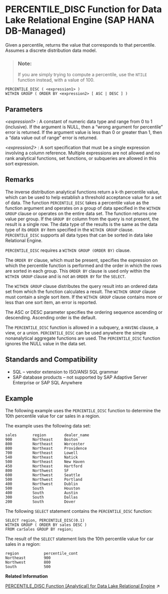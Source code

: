 <!-- loiobebc33271f5545ff9e6a7fe0bb25b608 -->

# PERCENTILE\_DISC Function for Data Lake Relational Engine \(SAP HANA DB-Managed\)

Given a percentile, returns the value that corresponds to that percentile. Assumes a discrete distribution data model.



> ### Note:  
> If you are simply trying to compute a percentile, use the `NTILE` function instead, with a value of 100.



```
PERCENTILE_DISC ( <expression1> )
WITHIN GROUP ( ORDER BY <expression2> [ ASC | DESC ] )
```



<a name="loiobebc33271f5545ff9e6a7fe0bb25b608__section_lz1_nkn_vrb"/>

## Parameters

 *<expression1\>*
 :   A constant of numeric data type and range from 0 to 1 \(inclusive\). If the argument is NULL, then a “wrong argument for percentile” error is returned. If the argument value is less than 0 or greater than 1, then a “data value out of range” error is returned.

  *<expression2\>*
 :   A sort specification that must be a single expression involving a column reference. Multiple expressions are not allowed and no rank analytical functions, set functions, or subqueries are allowed in this sort expression.

 

<a name="loiobebc33271f5545ff9e6a7fe0bb25b608__section_b1y_nkn_vrb"/>

## Remarks

The inverse distribution analytical functions return a k-th percentile value, which can be used to help establish a threshold acceptance value for a set of data. The function `PERCENTILE_DISC` takes a percentile value as the function argument and operates on a group of data specified in the `WITHIN GROUP` clause or operates on the entire data set. The function returns one value per group. If the `GROUP BY` column from the query is not present, the result is a single row. The data type of the results is the same as the data type of its `ORDER BY` item specified in the `WITHIN GROUP` clause. `PERCENTILE_DISC` supports all data types that can be sorted in data lake Relational Engine.

`PERCENTILE_DISC` requires a `WITHIN GROUP (ORDER BY)` clause.

The `ORDER BY` clause, which must be present, specifies the expression on which the percentile function is performed and the order in which the rows are sorted in each group. This `ORDER BY` clause is used only within the `WITHIN GROUP` clause and is not an `ORDER BY` for the `SELECT`.

The `WITHIN GROUP` clause distributes the query result into an ordered data set from which the function calculates a result. The `WITHIN GROUP` clause must contain a single sort item. If the `WITHIN GROUP` clause contains more or less than one sort item, an error is reported.

The ASC or DESC parameter specifies the ordering sequence ascending or descending. Ascending order is the default.

The `PERCENTILE_DISC` function is allowed in a subquery, a `HAVING` clause, a view, or a union. `PERCENTILE_DISC` can be used anywhere the simple nonanalytical aggregate functions are used. The `PERCENTILE_DISC` function ignores the NULL value in the data set.



<a name="loiobebc33271f5545ff9e6a7fe0bb25b608__section_pyr_4kn_vrb"/>

## Standards and Compatibility

-   SQL – vendor extension to ISO/ANSI SQL grammar
-   SAP database products – not supported by SAP Adaptive Server Enterprise or SAP SQL Anywhere



<a name="loiobebc33271f5545ff9e6a7fe0bb25b608__section_u12_pkn_vrb"/>

## Example

The following example uses the `PERCENTILE_DISC` function to determine the 10th percentile value for car sales in a region.

The example uses the following data set:

```
sales       region        dealer_name
900         Northeast     Boston
800         Northeast     Worcester
800         Northeast     Providence
700         Northeast     Lowell
540         Northeast     Natick
500         Northeast     New Haven
450         Northeast     Hartford
800         Northwest     SF
600         Northwest     Seattle
500         Northwest     Portland
400         Northwest     Dublin
500         South         Houston
400         South         Austin
300         South         Dallas
200         South         Dover
```

The following `SELECT` statement contains the `PERCENTILE_DISC` function:

```
SELECT region, PERCENTILE_DISC(0.1)
WITHIN GROUP ( ORDER BY sales DESC )
FROM carSales GROUP BY region;
```

The result of the `SELECT` statement lists the 10th percentile value for car sales in a region:

```
region           percentile_cont
Northeast        900
Northwest        800
South            500
```

**Related Information**  


[PERCENTILE_DISC Function [Analytical] for Data Lake Relational Engine](https://help.sap.com/viewer/19b3964099384f178ad08f2d348232a9/2023_1_QRC/en-US/a56e219484f21015b3a4f46749d3faf5.html "Given a percentile, returns the value that corresponds to that percentile. Assumes a discrete distribution data model.") :arrow_upper_right:


